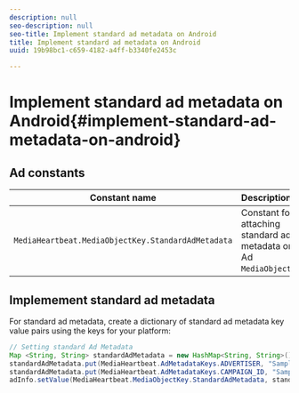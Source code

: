 ```yaml
---
description: null
seo-description: null
seo-title: Implement standard ad metadata on Android
title: Implement standard ad metadata on Android
uuid: 19b98bc1-c659-4182-a4ff-b3340fe2453c

---
```


# Implement standard ad metadata on Android{#implement-standard-ad-metadata-on-android}

## Ad constants

|  Constant name  | Description&nbsp;&nbsp;  |
|---|---|
|  `MediaHeartbeat.MediaObjectKey.StandardAdMetadata`  | Constant for attaching standard ad metadata on Ad `MediaObject`.  |

## Implemement standard ad metadata

For standard ad metadata, create a dictionary of standard ad metadata key value pairs using the keys for your platform: 

```java
// Setting standard Ad Metadata 
Map <String, String> standardAdMetadata = new HashMap<String, String>(); 
standardAdMetadata.put(MediaHeartbeat.AdMetadataKeys.ADVERTISER, "Sample Advertiser"); 
standardAdMetadata.put(MediaHeartbeat.AdMetadataKeys.CAMPAIGN_ID, "Sample Campaign"); 
adInfo.setValue(MediaHeartbeat.MediaObjectKey.StandardAdMetadata, standardAdMetadata); 
```

